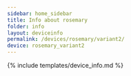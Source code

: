 ```yaml
---
sidebar: home_sidebar
title: Info about rosemary
folder: info
layout: deviceinfo
permalink: /devices/rosemary/variant2/
device: rosemary_variant2
---
```

{% include templates/device_info.md %}

